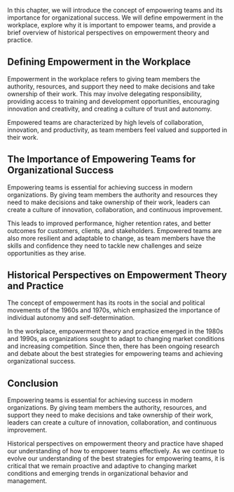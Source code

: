 
In this chapter, we will introduce the concept of empowering teams and its importance for organizational success. We will define empowerment in the workplace, explore why it is important to empower teams, and provide a brief overview of historical perspectives on empowerment theory and practice.

Defining Empowerment in the Workplace
-------------------------------------

Empowerment in the workplace refers to giving team members the authority, resources, and support they need to make decisions and take ownership of their work. This may involve delegating responsibility, providing access to training and development opportunities, encouraging innovation and creativity, and creating a culture of trust and autonomy.

Empowered teams are characterized by high levels of collaboration, innovation, and productivity, as team members feel valued and supported in their work.

The Importance of Empowering Teams for Organizational Success
-------------------------------------------------------------

Empowering teams is essential for achieving success in modern organizations. By giving team members the authority and resources they need to make decisions and take ownership of their work, leaders can create a culture of innovation, collaboration, and continuous improvement.

This leads to improved performance, higher retention rates, and better outcomes for customers, clients, and stakeholders. Empowered teams are also more resilient and adaptable to change, as team members have the skills and confidence they need to tackle new challenges and seize opportunities as they arise.

Historical Perspectives on Empowerment Theory and Practice
----------------------------------------------------------

The concept of empowerment has its roots in the social and political movements of the 1960s and 1970s, which emphasized the importance of individual autonomy and self-determination.

In the workplace, empowerment theory and practice emerged in the 1980s and 1990s, as organizations sought to adapt to changing market conditions and increasing competition. Since then, there has been ongoing research and debate about the best strategies for empowering teams and achieving organizational success.

Conclusion
----------

Empowering teams is essential for achieving success in modern organizations. By giving team members the authority, resources, and support they need to make decisions and take ownership of their work, leaders can create a culture of innovation, collaboration, and continuous improvement.

Historical perspectives on empowerment theory and practice have shaped our understanding of how to empower teams effectively. As we continue to evolve our understanding of the best strategies for empowering teams, it is critical that we remain proactive and adaptive to changing market conditions and emerging trends in organizational behavior and management.


